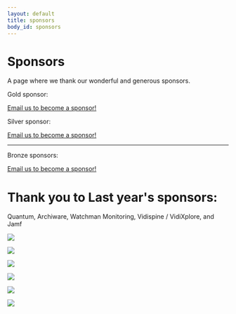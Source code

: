 ```yaml
---
layout: default
title: sponsors
body_id: sponsors
---
```


# Sponsors

A page where we thank our wonderful and generous sponsors.
<p>Gold sponsor:</p>
<p><a href="mailto:{{ site.email }}">Email us to become a sponsor!</a></p>
<p>Silver sponsor:</p>
<p><a href="mailto:{{ site.email }}">Email us to become a sponsor!</a></p>
<hr>
<p>Bronze sponsors:</p>
<p><a href="mailto:{{ site.email }}">Email us to become a sponsor!</a></p>

# Thank you to Last year's sponsors:

Quantum, Archiware, Watchman Monitoring, Vidispine / VidiXplore, and Jamf

<p><img src="Quantum_Logo_229x35.jpg"></p>
<p><img src="archiware_logo_rgb_72dpi.png"></p>
<p><img src="JAMF-Software-Blue-Logo-Print.jpg"></p>
<p><img src="vidixplore_black550.png"></p>
<p><img src="Watchman-Monitoring-logo-blue550.png"></p>
<p><img src="Quantum_Logo_229x35.jpg"></p>